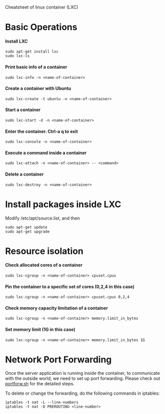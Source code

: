 Cheatsheet of linux container (LXC)

# Basic Operations

#### Install LXC
```
sudo apt-get install lxc
sudo lxc-ls 
```

#### Print basic info of a container
`sudo lxc-info -n <name-of-container>`   

#### Create a container with Ubuntu
`sudo lxc-create -t ubuntu -n <name-of-container>`    

#### Start a container
`sudo lxc-start -d -n <name-of-container>`   

#### Enter the container. Ctrl-a q to exit
`sudo lxc-console -n <name-of-container>`    

#### Execute a command inside a container
`sudo lxc-attach -n <name-of-container> -- <command> `  

#### Delete a container
`sudo lxc-destroy -n <name-of-container>`    


# Install packages inside LXC 
Modify /etc/apt/source.list, and then
```
sudo apt-get update
sudo apt-get upgrade
```

# Resource isolation

#### Check allocated cores of a container
`sudo lxc-cgroup -n <name-of-container> cpuset.cpus`   

#### Pin the container to a specific set of cores (0,2,4 in this case)
`sudo lxc-cgroup -n <name-of-container> cpuset.cpus 0,2,4`    

#### Check memory capacity limitation of a container
`sudo lxc-cgroup -n <name-of-container> memory.limit_in_bytes`    

#### Set memory limit (1G in this case)
`sudo lxc-cgroup -n <name-of-container> memory.limit_in_bytes 1G`   


# Network Port Forwarding 

Once the server application is running inside the container, to communicate with the outside world, we need to set up port forwarding. Please check out [portforw.sh](https://github.com/sc2682cornell/PARTIES/blob/main/setup/portforw.sh) for the detailed steps.

To delete or change the forwarding, do the following commands in iptables:
```
iptables -t nat -L --line-numbers
iptables -t nat -D PREROUTING <line-number>
```
